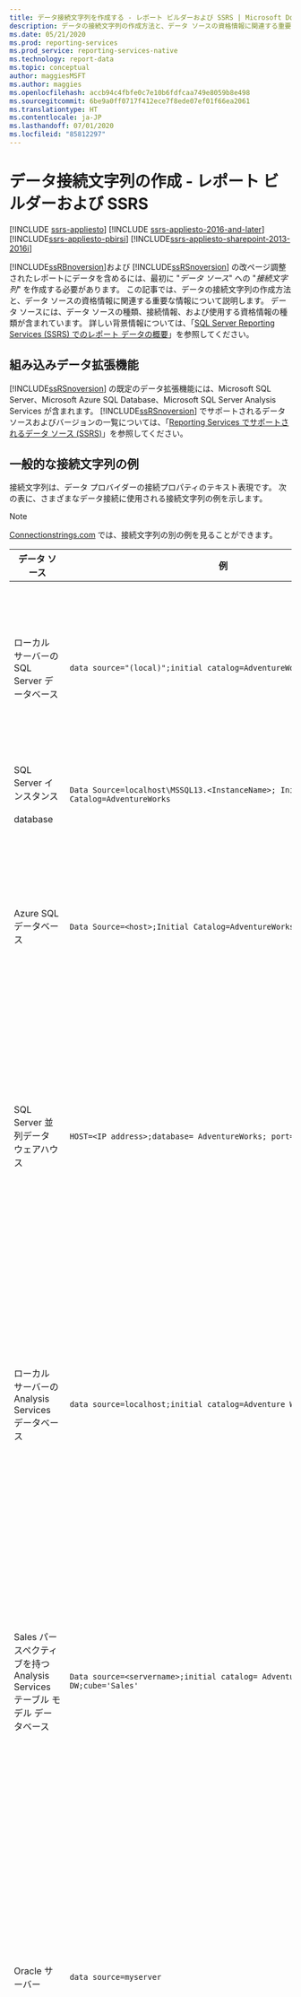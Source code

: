 ```yaml
---
title: データ接続文字列を作成する - レポート ビルダーおよび SSRS | Microsoft Docs
description: データの接続文字列の作成方法と、データ ソースの資格情報に関連する重要な情報について説明します。
ms.date: 05/21/2020
ms.prod: reporting-services
ms.prod_service: reporting-services-native
ms.technology: report-data
ms.topic: conceptual
author: maggiesMSFT
ms.author: maggies
ms.openlocfilehash: accb94c4fbfe0c7e10b6fdfcaa749e8059b8e498
ms.sourcegitcommit: 6be9a0ff0717f412ece7f8ede07ef01f66ea2061
ms.translationtype: HT
ms.contentlocale: ja-JP
ms.lasthandoff: 07/01/2020
ms.locfileid: "85812297"
---
```

# <a name="create-data-connection-strings---report-builder--ssrs"></a>データ接続文字列の作成 - レポート ビルダーおよび SSRS

[!INCLUDE [ssrs-appliesto](../../includes/ssrs-appliesto.md)] [!INCLUDE [ssrs-appliesto-2016-and-later](../../includes/ssrs-appliesto-2016-and-later.md)] [!INCLUDE[ssrs-appliesto-pbirsi](../../includes/ssrs-appliesto-pbirs.md)] [!INCLUDE[ssrs-appliesto-sharepoint-2013-2016i](../../includes/ssrs-appliesto-sharepoint-2013-2016.md)]

  [!INCLUDE[ssRBnoversion](../../includes/ssrbnoversion.md)]および [!INCLUDE[ssRSnoversion](../../includes/ssrsnoversion-md.md)] の改ページ調整されたレポートにデータを含めるには、最初に "*データ ソース*" への "*接続文字列*" を作成する必要があります。 この記事では、データの接続文字列の作成方法と、データ ソースの資格情報に関連する重要な情報について説明します。 データ ソースには、データ ソースの種類、接続情報、および使用する資格情報の種類が含まれています。 詳しい背景情報については、「[SQL Server Reporting Services (SSRS) でのレポート データの概要](report-data-ssrs.md)」を参照してください。
  
##  <a name="built-in-data-extensions"></a><a name="bkmk_DataConnections"></a> 組み込みデータ拡張機能  
 [!INCLUDE[ssRSnoversion](../../includes/ssrsnoversion-md.md)] の既定のデータ拡張機能には、Microsoft SQL Server、Microsoft Azure SQL Database、Microsoft SQL Server Analysis Services が含まれます。 [!INCLUDE[ssRSnoversion](../../includes/ssrsnoversion-md.md)] でサポートされるデータ ソースおよびバージョンの一覧については、「[Reporting Services でサポートされるデータ ソース (SSRS)](../../reporting-services/report-data/data-sources-supported-by-reporting-services-ssrs.md)」を参照してください。  
  
##  <a name="common-connection-string-examples"></a><a name="bkmk_connection_examples"></a> 一般的な接続文字列の例  
 接続文字列は、データ プロバイダーの接続プロパティのテキスト表現です。 次の表に、さまざまなデータ接続に使用される接続文字列の例を示します。  
 
 > [!NOTE]  
>  [Connectionstrings.com](https://www.connectionstrings.com/) では、接続文字列の別の例を見ることができます。 
  
|**データ ソース**|**例**|**説明**|  
|---------------------|-----------------|---------------------|  
|ローカル サーバーの SQL Server データベース|`data source="(local)";initial catalog=AdventureWorks`|データ ソースの種類を **Microsoft SQL Server**に設定します。 詳細については、「[SQL Server の接続の種類 (SSRS)](../../reporting-services/report-data/sql-server-connection-type-ssrs.md)」を参照してください。|  
|SQL Server インスタンス<br /><br /> database|`Data Source=localhost\MSSQL13.<InstanceName>; Initial Catalog=AdventureWorks`|データ ソースの種類を **Microsoft SQL Server**に設定します。|  
|Azure SQL データベース|`Data Source=<host>;Initial Catalog=AdventureWorks; Encrypt=True`|データ ソースの種類を **Microsoft Azure SQL Database** に設定します。 詳細については、「[SQL Azure の接続の種類 (SSRS)](../../reporting-services/report-data/sql-azure-connection-type-ssrs.md)」を参照してください。|  
|SQL Server 並列データ ウェアハウス|`HOST=<IP address>;database= AdventureWorks; port=<port>`|データ ソースの種類を **Microsoft SQL Server Parallel Data Warehouse**に設定します。 詳細については、「[SQL Server 並列データ ウェアハウスの接続の種類 &#40;SSRS&#41;](../../reporting-services/report-data/sql-server-parallel-data-warehouse-connection-type-ssrs.md)」を参照してください。|  
|ローカル サーバーの Analysis Services データベース|`data source=localhost;initial catalog=Adventure Works DW`|データ ソースの種類を **Microsoft SQL Server Analysis Services**に設定します。 詳細については、「[MDX のための Analysis Services の接続の種類 &#40;SSRS&#41;](../../reporting-services/report-data/analysis-services-connection-type-for-mdx-ssrs.md)」または「[DMX のための Analysis Services の接続の種類 &#40;SSRS&#41;](../../reporting-services/report-data/analysis-services-connection-type-for-dmx-ssrs.md)」を参照してください。|  
|Sales パースペクティブを持つ Analysis Services テーブル モデル データベース|`Data source=<servername>;initial catalog= Adventure Works DW;cube='Sales'`|データ ソースの種類を **Microsoft SQL Server Analysis Services**に設定します。 cube= 設定にパースペクティブの名前を指定します。 詳しくは、「 [パースペクティブ &#40;SSAS テーブル&#41;](https://docs.microsoft.com/analysis-services/tabular-models/perspectives-ssas-tabular)」をご覧ください。|  
|Oracle サーバー|`data source=myserver`|データ ソースの種類を **Oracle**に設定します。 レポート デザイナーがインストールされているコンピューターとレポート サーバーに、Oracle クライアント ツールがインストールされている必要があります。 詳細については、「[Oracle の接続の種類 &#40;SSRS&#41;](../../reporting-services/report-data/oracle-connection-type-ssrs.md)」を参照してください。|  
|SAP NetWeaver BI データ ソース|`DataSource=https://mySAPNetWeaverBIServer:8000/sap/bw/xml/soap/xmla`|データ ソースの種類を **SAP NetWeaver BI**に設定します。 詳細については、「[SAP NetWeaver BI の接続の種類 &#40;SSRS&#41;](../../reporting-services/report-data/sap-netweaver-bi-connection-type-ssrs.md)」を参照してください。|  
|Hyperion Essbase データ ソース|`Data Source=https://localhost:13080/aps/XMLA; Initial Catalog=Sample`|データ ソースの種類を **Hyperion Essbase**に設定します。 詳細については、「[Hyperion Essbase の接続の種類 &#40;SSRS&#41;](../../reporting-services/report-data/hyperion-essbase-connection-type-ssrs.md)」を参照してください。|  
|Teradata データ ソース|`data source=`\<NNN>.\<NNN>.\<NNN>.\<NNN>`;`|データ ソースの種類を **Teradata**に設定します。 接続文字列は、各フィールドが 1 ～ 3 桁の 4 つのフィールドで構成されるインターネット プロトコル (IP) アドレスです。 詳細については、「[Teradata の接続の種類 &#40;SSRS&#41;](../../reporting-services/report-data/teradata-connection-type-ssrs.md)」を参照してください。|  
|Teradata データ ソース|`Database=` *\<database name>* `; data source=` *\<NN*N*>.\<NNN>.\<NNN>.\<N*NN*>*`;Use X Views=False;Restrict to Default Database=True`|前の例と同様に、データ ソースの種類を **Teradata**に設定します。 Database タグで指定した既定のデータベースのみを使用して、データ間の関係を自動的に検出しないようにしてください。|  
|XML データ ソース、Web サービス|`data source=https://adventure-works.com/results.aspx`|データ ソースの種類を **XML**に設定します。 接続文字列は、Web サービス記述言語 (WSDL) をサポートする Web サービスの URL です。 詳細については、「[XML の接続の種類 &#40;SSRS&#41;](../../reporting-services/report-data/xml-connection-type-ssrs.md)」を参照してください。|  
|XML データ ソース、XML ドキュメント|`https://localhost/XML/Customers.xml`|データ ソースの種類を **XML**に設定します。 接続文字列は XML ドキュメントへの URL です。 
|XML データ ソース、埋め込み XML ドキュメント|*空*|データ ソースの種類を **XML**に設定します。 XML データはレポート定義に埋め込まれています。|  
|SharePoint リスト|`data source=https://MySharePointWeb/MySharePointSite/`|データ ソースの種類を **SharePoint List**に設定します。|  
| Power BI Premium データセット (Reporting Services 2019 および Power BI Report Server (2020 年 1 月) 以降) | `Data Source=powerbi://api.powerbi.com/v1.0/myorg/<workspacename>;Initial Catalog=<datasetname>` | データ ソースの種類を **Microsoft SQL Server Analysis Services**に設定します。 |

  
 **localhost**を使用してレポート サーバーに接続できない場合は、TCP/IP プロトコルのネットワーク プロトコルが有効になっていることを確認します。 詳細については、「 [Configure Client Protocols](../../database-engine/configure-windows/configure-client-protocols.md)」を参照してください。  
  
 これらの種類のデータ ソースへの接続に必要な設定の詳細については、「[外部データ ソースのデータを追加する (SSRS)](../../reporting-services/report-data/add-data-from-external-data-sources-ssrs.md)」または「[Reporting Services でサポートされるデータ ソース (SSRS)](../../reporting-services/report-data/data-sources-supported-by-reporting-services-ssrs.md)」で、目的のデータ接続の記事を参照してください。  
  
##  <a name="special-characters-in-a-password"></a><a name="bkmk_special_password_characters"></a> パスワードの特殊文字  
 パスワードを要求したり、接続文字列にパスワードを含めるように ODBC データ ソースや SQL データ ソースを構成し、ユーザーが句読点のような特殊文字を使用してパスワードを入力した場合、基になるデータ ソースのドライバーによってはその特殊文字を検証することができません。 レポートを処理する際に、この問題によって、"パスワードが無効です" というメッセージが表示される場合があります。 パスワードを変更できない場合は、データベース管理者と連携して、適切な資格情報をシステム ODBC データ ソース名 (DSN) の一部としてサーバーに格納することができます。 詳細については、[!INCLUDE[dnprdnshort](../../includes/dnprdnshort-md.md)] ドキュメントの [OdbcConnection.ConnectionString](https://docs.microsoft.com/dotnet/api/system.data.odbc.odbcconnection.connectionstring) に関する記事を参照してください。  
  
##  <a name="expression-based-connection-strings"></a><a name="bkmk_Expressions_in_connection_strings"></a> 式に基づく接続文字列  
 式に基づく接続文字列は実行時に評価されます。 たとえば、データ ソースをパラメーターとして指定し、接続文字列にパラメーター参照を含めて、ユーザーがレポートのデータ ソースを選択できるようにすることができます。 たとえば、多国籍企業がいくつもの国にデータ サーバーを持っていると仮定します。 式ベースの接続文字列を使用すると、販売レポートを実行するユーザーは、レポートの実行前に特定の国のデータ ソースを選択することができます。  
  
 次の例では、 [!INCLUDE[ssNoVersion](../../includes/ssnoversion-md.md)] の接続文字列でデータ ソースの式を使用する方法を示します。 この例では、 `ServerName`というレポート パラメーターが作成されているものとします。  
  
```  
="data source=" & Parameters!ServerName.Value & ";initial catalog=AdventureWorks"  
```  
  
 データ ソースの式は、実行時またはレポートのプレビュー時に処理されます。 式は、 [!INCLUDE[vbprvb](../../includes/vbprvb-md.md)]で記述する必要があります。 データ ソースの式を定義する際には、次のガイドラインに従います。  
  
-   静的な接続文字列を使用してレポートをデザインする。 静的な接続文字列とは、式を使わずに設定した接続文字列です (たとえば、レポート固有のデータ ソースまたは共有データ ソースの作成手順に従うと、静的な接続文字列を定義することになります)。 静的な接続文字列を使用することで、レポート デザイナーでデータ ソースに接続し、レポートの作成に必要なクエリ結果を取得することができます。  
  
-   データ ソースの接続を定義する際には、共有データ ソースを使用しない。 共有データ ソース内では、データ ソースの式を使用できません。 レポートの埋め込みデータ ソースを定義する必要があります。  
  
-   資格情報は接続文字列とは別に指定する。 保存された資格情報、要求された資格情報、または統合セキュリティを使用することができます。  
  
-   レポート パラメーターを追加してデータ ソースを指定する。 パラメーター値には、使用可能な値の静的な一覧を指定するか (この場合、使用可能な値には、レポートで使用できるデータ ソースを指定する必要があります)、実行時にデータ ソースの一覧を取得するクエリを定義します。  
  
-   データ ソースの一覧が同じデータベース スキーマを共有するようにする。 すべてのレポートのデザインは、スキーマ情報から始まります。 レポートの定義で使用されているスキーマと、実行時にレポートが使用する実際のスキーマが一致しないと、レポートが実行されない場合があります。  
  
-   レポートをパブリッシュする前に、静的な接続文字列を式で置き換える。 レポートのデザインが完了するまでは、静的な接続文字列を式で置き換えません。 式を使用すると、レポート デザイナー内でクエリを実行できなくなります。 さらに、レポート データ ペイン内のフィールド一覧と、[パラメーター] の一覧が、自動的に更新されなくなります。  

## <a name="next-steps"></a>次のステップ

[SQL Server Reporting Services (SSRS) のレポート データの概要](report-data-ssrs.md)
[共有データ ソースを作成および変更する](../../reporting-services/report-data/create-modify-and-delete-shared-data-sources-ssrs.md)   
[埋め込みデータ ソースを作成および変更する](../../reporting-services/report-data/create-and-modify-embedded-data-sources.md)   
[配置プロパティを設定する](../../reporting-services/tools/set-deployment-properties-reporting-services.md)   
[レポート データ ソースに関する資格情報と接続情報を指定する](../../reporting-services/report-data/specify-credential-and-connection-information-for-report-data-sources.md)  

その他の質問 [Reporting Services のフォーラムに質問してみてください](https://go.microsoft.com/fwlink/?LinkId=620231)

